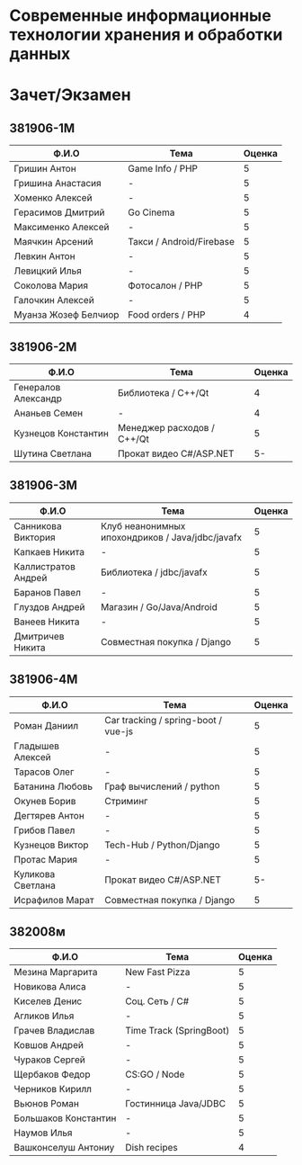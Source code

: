 # Современные информационные технологии хранения и обработки данных
# Зачет/Экзамен

## 381906-1М
| Ф.И.О                       | Тема                                      | Оценка |
|-----------------------------|-------------------------------------------|--------|
| Гришин Антон                | Game Info / PHP                           | 5      |
| Гришина Анастасия           | -                                         | 5      |
| Хоменко Алексей             | -                                         | 5      |
| Герасимов Дмитрий           | Go Cinema                                 | 5      |
| Максименко Алексей          | -                                         | 5      |
| Маячкин Арсений             | Такси / Android/Firebase                  | 5      |
| Левкин Антон                | -                                         | 5      |
| Левицкий Илья               | -                                         | 5      |
| Соколова Мария              | Фотосалон / PHP                           | 5      |
| Галочкин Алексей            | -                                         | 5      |
| Муанза Жозеф Белчиор        | Food orders / PHP                         | 4      |

## 381906-2М
| Ф.И.О                       | Тема                                      | Оценка |
|-----------------------------|-------------------------------------------|--------|
| Генералов Александр         | Библиотека / C++/Qt                       | 4      |
| Ананьев Семен               | -                                         | 4      |
| Кузнецов Константин         | Менеджер расходов / C++/Qt                | 5      |
| Шутина Светлана             | Прокат видео C#/ASP.NET                   | 5-     |

## 381906-3М
| Ф.И.О                       | Тема                                             | Оценка |
|-----------------------------|--------------------------------------------------|--------|
| Санникова Виктория          | Клуб неанонимных ипохондриков / Java/jdbc/javafx | 5      |
| Капкаев Никита              | -                                                | 5      |
| Каллистратов Андрей         | Библиотека / jdbc/javafx                         | 5      |
| Баранов Павел               | -                                                | 5      |
| Глуздов Андрей              | Магазин / Go/Java/Android                        | 5      |
| Ванеев Никита               | -                                                | 5      |
| Дмитричев Никита             | Совместная покупка / Django                      | 5      |

## 381906-4М
| Ф.И.О                       | Тема                                      | Оценка |
|-----------------------------|-------------------------------------------|--------|
| Роман Даниил                | Car tracking / spring-boot / vue-js       | 5      |
| Гладышев Алексей            | -                                         | 5      |
| Тарасов Олег                | -                                         | 5      |
| Батанина Любовь             | Граф вычислений / python                  | 5      |
| Окунев Борив                | Стриминг                                  | 5      |
| Дегтярев Антон              | -                                         | 5      |
| Грибов Павел                | -                                         | 5      |
| Кузнецов Виктор             | Tech-Hub / Python/Django                  | 5      |
| Протас Мария                | -                                         | 5      |
| Куликова Светлана           | Прокат видео C#/ASP.NET                   | 5-     |
| Исрафилов Марат             | Совместная покупка / Django               | 5      |

## 382008м
| Ф.И.О                       | Тема                                      | Оценка |
|-----------------------------|-------------------------------------------|--------|
| Мезина Маргарита            | New Fast Pizza                            | 5      |
| Новикова Алиса              | -                                         | 5      |
| Киселев Денис               | Соц. Сеть / C#                            | 5      |
| Агликов Илья                | -                                         | 5      |
| Грачев Владислав            | Time Track (SpringBoot)                   | 5      |
| Ковшов Андрей               | -                                         | 5      |
| Чураков Сергей              | -                                         | 5      |
| Щербаков Федор              | CS:GO / Node                              | 5      |
| Черников Кирилл             | -                                         | 5      |
| Вьюнов Роман                | Гостинница Java/JDBC                      | 5      |
| Большаков Константин        | -                                         | 5      |
| Наумов Илья                 | -                                         | 5      |
| Вашконселуш Антониу         | Dish recipes                              | 4      |
